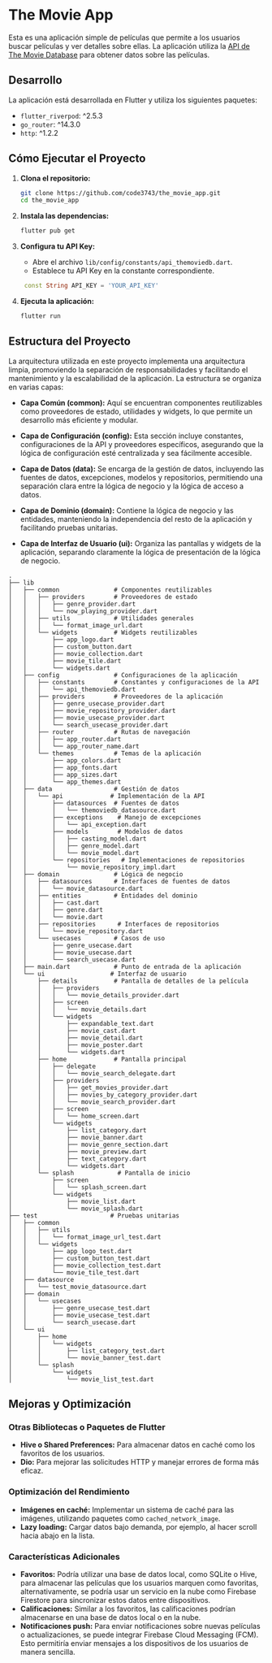 
# The Movie App

Esta es una aplicación simple de películas que permite a los usuarios buscar películas y ver detalles sobre ellas. La aplicación utiliza la [API de The Movie Database](https://www.themoviedb.org/) para obtener datos sobre las películas.

## Desarrollo

La aplicación está desarrollada en Flutter y utiliza los siguientes paquetes:

- `flutter_riverpod`: ^2.5.3
- `go_router`: ^14.3.0
- `http`: ^1.2.2

## Cómo Ejecutar el Proyecto

1. **Clona el repositorio:**
   ```bash
   git clone https://github.com/code3743/the_movie_app.git
   cd the_movie_app
   ```

2. **Instala las dependencias:**
   ```bash
   flutter pub get
   ```

3. **Configura tu API Key:**
   - Abre el archivo `lib/config/constants/api_themoviedb.dart`.
   - Establece tu API Key en la constante correspondiente.

   ```dart
    const String API_KEY = 'YOUR_API_KEY'
    ```

4. **Ejecuta la aplicación:**
   ```bash
   flutter run
   ```

## Estructura del Proyecto

La arquitectura utilizada en este proyecto implementa una arquitectura limpia, promoviendo la separación de responsabilidades y facilitando el mantenimiento y la escalabilidad de la aplicación. La estructura se organiza en varias capas:

- **Capa Común (common):** Aquí se encuentran componentes reutilizables como proveedores de estado, utilidades y widgets, lo que permite un desarrollo más eficiente y modular.

- **Capa de Configuración (config):** Esta sección incluye constantes, configuraciones de la API y proveedores específicos, asegurando que la lógica de configuración esté centralizada y sea fácilmente accesible.

- **Capa de Datos (data):** Se encarga de la gestión de datos, incluyendo las fuentes de datos, excepciones, modelos y repositorios, permitiendo una separación clara entre la lógica de negocio y la lógica de acceso a datos.

- **Capa de Dominio (domain):** Contiene la lógica de negocio y las entidades, manteniendo la independencia del resto de la aplicación y facilitando pruebas unitarias.

- **Capa de Interfaz de Usuario (ui):** Organiza las pantallas y widgets de la aplicación, separando claramente la lógica de presentación de la lógica de negocio.

```
.
├── lib
│   ├── common               # Componentes reutilizables
│   │   ├── providers        # Proveedores de estado
│   │   │   ├── genre_provider.dart
│   │   │   └── now_playing_provider.dart
│   │   ├── utils            # Utilidades generales
│   │   │   └── format_image_url.dart
│   │   └── widgets          # Widgets reutilizables
│   │       ├── app_logo.dart
│   │       ├── custom_button.dart
│   │       ├── movie_collection.dart
│   │       ├── movie_tile.dart
│   │       └── widgets.dart
│   ├── config               # Configuraciones de la aplicación
│   │   ├── constants        # Constantes y configuraciones de la API
│   │   │   └── api_themoviedb.dart
│   │   ├── providers        # Proveedores de la aplicación
│   │   │   ├── genre_usecase_provider.dart
│   │   │   ├── movie_repository_provider.dart
│   │   │   ├── movie_usecase_provider.dart
│   │   │   └── search_usecase_provider.dart
│   │   ├── router           # Rutas de navegación
│   │   │   ├── app_router.dart
│   │   │   └── app_router_name.dart
│   │   └── themes           # Temas de la aplicación
│   │       ├── app_colors.dart
│   │       ├── app_fonts.dart
│   │       ├── app_sizes.dart
│   │       └── app_themes.dart
│   ├── data                 # Gestión de datos
│   │   └── api             # Implementación de la API
│   │       ├── datasources  # Fuentes de datos
│   │       │   └── themoviedb_datasource.dart
│   │       ├── exceptions    # Manejo de excepciones
│   │       │   └── api_exception.dart
│   │       ├── models        # Modelos de datos
│   │       │   ├── casting_model.dart
│   │       │   ├── genre_model.dart
│   │       │   └── movie_model.dart
│   │       └── repositories   # Implementaciones de repositorios
│   │           └── movie_repository_impl.dart
│   ├── domain               # Lógica de negocio
│   │   ├── datasources      # Interfaces de fuentes de datos
│   │   │   └── movie_datasource.dart
│   │   ├── entities         # Entidades del dominio
│   │   │   ├── cast.dart
│   │   │   ├── genre.dart
│   │   │   └── movie.dart
│   │   ├── repositories      # Interfaces de repositorios
│   │   │   └── movie_repository.dart
│   │   └── usecases         # Casos de uso
│   │       ├── genre_usecase.dart
│   │       ├── movie_usecase.dart
│   │       └── search_usecase.dart
│   ├── main.dart            # Punto de entrada de la aplicación
│   └── ui                  # Interfaz de usuario
│       ├── details          # Pantalla de detalles de la película
│       │   ├── providers
│       │   │   └── movie_details_provider.dart
│       │   ├── screen
│       │   │   └── movie_details.dart
│       │   └── widgets
│       │       ├── expandable_text.dart
│       │       ├── movie_cast.dart
│       │       ├── movie_detail.dart
│       │       ├── movie_poster.dart
│       │       └── widgets.dart
│       ├── home             # Pantalla principal
│       │   ├── delegate
│       │   │   └── movie_search_delegate.dart
│       │   ├── providers
│       │   │   ├── get_movies_provider.dart
│       │   │   ├── movies_by_category_provider.dart
│       │   │   └── movie_search_provider.dart
│       │   ├── screen
│       │   │   └── home_screen.dart
│       │   └── widgets
│       │       ├── list_category.dart
│       │       ├── movie_banner.dart
│       │       ├── movie_genre_section.dart
│       │       ├── movie_preview.dart
│       │       ├── text_category.dart
│       │       └── widgets.dart
│       └── splash            # Pantalla de inicio
│           ├── screen
│           │   └── splash_screen.dart
│           └── widgets
│               ├── movie_list.dart
│               └── movie_splash.dart
├── test                    # Pruebas unitarias
│   ├── common
│   │   ├── utils
│   │   │   └── format_image_url_test.dart
│   │   └── widgets
│   │       ├── app_logo_test.dart
│   │       ├── custom_button_test.dart
│   │       ├── movie_collection_test.dart
│   │       └── movie_tile_test.dart
│   ├── datasource
│   │   └── test_movie_datasource.dart
│   ├── domain
│   │   └── usecases
│   │       ├── genre_usecase_test.dart
│   │       ├── movie_usecase_test.dart
│   │       └── search_usecase.dart
│   └── ui
│       ├── home
│       │   └── widgets
│       │       ├── list_category_test.dart
│       │       └── movie_banner_test.dart
│       └── splash
│           └── widgets
│               └── movie_list_test.dart
```

## Mejoras y Optimización

### Otras Bibliotecas o Paquetes de Flutter

- **Hive o Shared Preferences:** Para almacenar datos en caché como los favoritos de los usuarios.
- **Dio:** Para mejorar las solicitudes HTTP y manejar errores de forma más eficaz.

### Optimización del Rendimiento

- **Imágenes en caché:** Implementar un sistema de caché para las imágenes, utilizando paquetes como `cached_network_image`.
- **Lazy loading:** Cargar datos bajo demanda, por ejemplo, al hacer scroll hacia abajo en la lista.

### Características Adicionales

- **Favoritos:** Podría utilizar una base de datos local, como SQLite o Hive, para almacenar las películas que los usuarios marquen como favoritas, alternativamente, se podría usar un servicio en la nube como Firebase Firestore para sincronizar estos datos entre dispositivos.
- **Calificaciones:** Similar a los favoritos, las calificaciones podrían almacenarse en una base de datos local o en la nube.
- **Notificaciones push:** Para enviar notificaciones sobre nuevas películas o actualizaciones, se puede integrar Firebase Cloud Messaging (FCM). Esto permitiría enviar mensajes a los dispositivos de los usuarios de manera sencilla.

